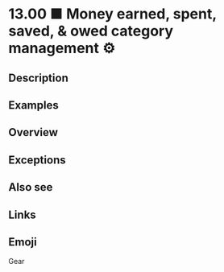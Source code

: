 # 13.00 ■ Money earned, spent, saved, & owed category management ⚙️

## Description

## Examples

## Overview

## Exceptions

## Also see


## Links

## Emoji

Gear
